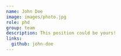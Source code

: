 ```yaml
---
name: John Doe
image: images/photo.jpg
role: phd
group: team
description: This position could be yours!
links:
  github: john-doe
---
```

